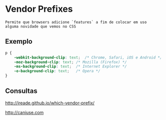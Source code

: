 # Vendor Prefixes

    Permite que browsers adicione `features` a fim de colocar em uso alguma novidade que vemos no CSS

## Exemplo

```CSS
p {
    -webkit-background-clip: text;  /* Chrome, Safari, iOS e Android */
    -moz-background-clip: text; /* Mozilla (Firefox) */
    -ms-background-clip: text;  /* Internet Explorer */
    -o-background-clip: text;   /* Opera */
}
```

## Consultas

http://ireade.github.io/which-vendor-prefix/

http://caniuse.com
